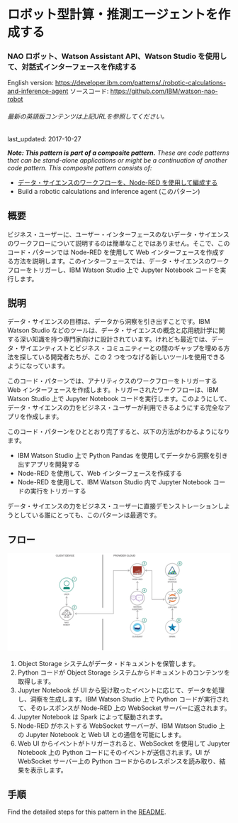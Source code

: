 # ロボット型計算・推測エージェントを作成する

### NAO ロボット、Watson Assistant API、Watson Studio を使用して、対話式インターフェースを作成する

English version: https://developer.ibm.com/patterns/./robotic-calculations-and-inference-agent
  ソースコード: https://github.com/IBM/watson-nao-robot

###### 最新の英語版コンテンツは上記URLを参照してください。
last_updated: 2017-10-27

 
_**Note: This pattern is part of a composite pattern.** These are code patterns that can be stand-alone applications or might be a continuation of another code pattern. This composite pattern consists of:_

* [データ・サイエンスのワークフローを、Node-RED を使用して編成する](https://github.com/IBM/japan-technology/blob/main/Code-Patterns/orchestrate-data-science-workflows-using-node-red/)
* Build a robotic calculations and inference agent (このパターン)

## 概要

ビジネス・ユーザーに、ユーザー・インターフェースのないデータ・サイエンスのワークフローについて説明するのは簡単なことではありません。そこで、このコード・パターンでは Node-RED を使用して Web インターフェースを作成する方法を説明します。このインターフェースでは、データ・サイエンスのワークフローをトリガーし、IBM Watson Studio 上で Jupyter Notebook コードを実行します。

## 説明

データ・サイエンスの目標は、データから洞察を引き出すことです。IBM Watson Studio などのツールは、データ・サイエンスの概念と応用統計学に関する深い知識を持つ専門家向けに設計されています。けれども最近では、データ・サイエンティストとビジネス・コミュニティーとの間のギャップを埋める方法を探している開発者たちが、この 2 つをつなげる新しいツールを使用できるようになっています。

このコード・パターンでは、アナリティクスのワークフローをトリガーする Web インターフェースを作成します。トリガーされたワークフローは、IBM Watson Studio 上で Jupyter Notebook コードを実行します。このようにして、データ・サイエンスの力をビジネス・ユーザーが利用できるようにする完全なアプリを作成します。

このコード・パターンをひととおり完了すると、以下の方法がわかるようになります。

* IBM Watson Studio 上で Python Pandas を使用してデータから洞察を引き出すアプリを開発する
* Node-RED を使用して、Web インターフェースを作成する
* Node-RED を使用して、IBM Watson Studio 内で Jupyter Notebook コードの実行をトリガーする

データ・サイエンスの力をビジネス・ユーザーに直接デモンストレーションしようとしている誰にとっても、このパターンは最適です。


## フロー

![フロー](./images/Build-a-robotic-calculations-and-inference-agent.png)

1. Object Storage システムがデータ・ドキュメントを保管します。
1. Python コードが Object Storage システムからドキュメントのコンテンツを取得します。
1. Jupyter Notebook が UI から受け取ったイベントに応じて、データを処理し、洞察を生成します。IBM Watson Studio 上で Python コードが実行されて、そのレスポンスが Node-RED 上の WebSocket サーバーに返されます。
1. Jupyter Notebook は Spark によって駆動されます。
1. Node-RED がホストする WebSocket サーバーが、IBM Watson Studio 上の Jupyter Notebook と Web UI との通信を可能にします。
1. Web UI からイベントがトリガーされると、WebSocket を使用して Jupyter Notebook 上の Python コードにそのイベントが送信されます。UI が WebSocket サーバー上の Python コードからのレスポンスを読み取り、結果を表示します。

## 手順

Find the detailed steps for this pattern in the [README](https://github.com/IBM/watson-nao-robot).
